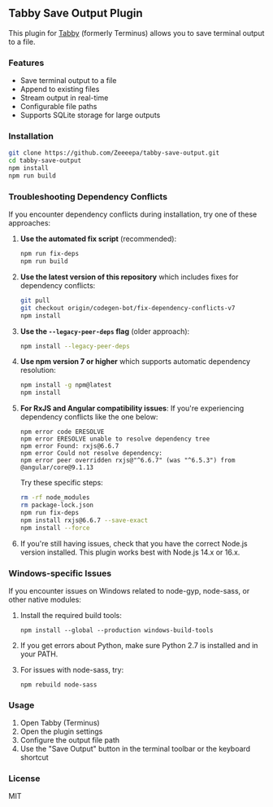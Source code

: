 ## Tabby Save Output Plugin

This plugin for [Tabby](https://github.com/Eugeny/tabby) (formerly Terminus) allows you to save terminal output to a file.

### Features

* Save terminal output to a file
* Append to existing files
* Stream output in real-time
* Configurable file paths
* Supports SQLite storage for large outputs

### Installation

```bash
git clone https://github.com/Zeeeepa/tabby-save-output.git
cd tabby-save-output
npm install
npm run build
```

### Troubleshooting Dependency Conflicts

If you encounter dependency conflicts during installation, try one of these approaches:

1. **Use the automated fix script** (recommended):
   ```bash
   npm run fix-deps
   npm run build
   ```

2. **Use the latest version of this repository** which includes fixes for dependency conflicts:
   ```bash
   git pull
   git checkout origin/codegen-bot/fix-dependency-conflicts-v7
   npm install
   ```

3. **Use the `--legacy-peer-deps` flag** (older approach):
   ```bash
   npm install --legacy-peer-deps
   ```

4. **Use npm version 7 or higher** which supports automatic dependency resolution:
   ```bash
   npm install -g npm@latest
   npm install
   ```

5. **For RxJS and Angular compatibility issues**:
   If you're experiencing dependency conflicts like the one below:
   ```
   npm error code ERESOLVE
   npm error ERESOLVE unable to resolve dependency tree
   npm error Found: rxjs@6.6.7
   npm error Could not resolve dependency:
   npm error peer overridden rxjs@"^6.6.7" (was "^6.5.3") from @angular/core@9.1.13
   ```
   
   Try these specific steps:
   ```bash
   rm -rf node_modules
   rm package-lock.json
   npm run fix-deps
   npm install rxjs@6.6.7 --save-exact
   npm install --force
   ```

6. If you're still having issues, check that you have the correct Node.js version installed. This plugin works best with Node.js 14.x or 16.x.

### Windows-specific Issues

If you encounter issues on Windows related to node-gyp, node-sass, or other native modules:

1. Install the required build tools:
   ```
   npm install --global --production windows-build-tools
   ```

2. If you get errors about Python, make sure Python 2.7 is installed and in your PATH.

3. For issues with node-sass, try:
   ```
   npm rebuild node-sass
   ```

### Usage

1. Open Tabby (Terminus)
2. Open the plugin settings
3. Configure the output file path
4. Use the "Save Output" button in the terminal toolbar or the keyboard shortcut

### License

MIT
